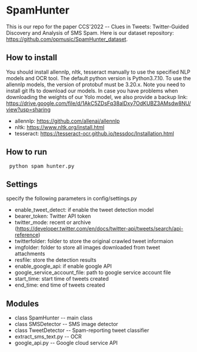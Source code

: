 # SpamHunter
  This is our repo for the paper CCS'2022 -- Clues in Tweets: Twitter-Guided Discovery and Analysis of SMS Spam. Here is our dataset repository: https://github.com/opmusic/SpamHunter_dataset.
  
  ## How to install
  You should install allennlp, nltk, tesseract manually to use the specified NLP models and OCR tool. The default python version is Python3.7.10. To use the allennlp models, the version of protobuf must be 3.20.x. Note you need to install git lfs to download our models. In case you have problems when downloading the weights of our Yolo model, we also provide a backup link: https://drive.google.com/file/d/1AkC5ZDsFq38alDxy7OdKUBZ3AMsdw8NU/view?usp=sharing
  * allennlp: https://github.com/allenai/allennlp
  * nltk: https://www.nltk.org/install.html
  * tesseract: https://tesseract-ocr.github.io/tessdoc/Installation.html
  
  ## How to run
  <pre> python spam_hunter.py</pre>
  
  ## Settings
  specify the following parameters in config/settings.py
   * enable_tweet_detect: if enable the tweet detection model
   * bearer_token: Twitter API token
   * twitter_mode: recent or archive (https://developer.twitter.com/en/docs/twitter-api/tweets/search/api-reference)
   * twitterfolder: folder to store the original crawled tweet informaion
   * imgfolder: folder to store all images downloaded from tweet attachments
   * resfile: store the detection results
   * enable_google_api: if enable google API
   * google_service_account_file: path to google service account file
   * start_time: start time of tweets created
   * end_time: end time of tweets created
  
  ## Modules
   * class SpamHunter -- main class
   * class SMSDetector -- SMS image detector
   * class TweetDetector -- Spam-reporting tweet classifier
   * extract_sms_text.py -- OCR
   * google_api.py -- Google cloud service API

